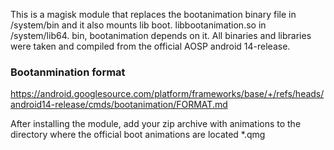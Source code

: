 This is a magisk module that replaces the bootanimation binary file in /system/bin and it also mounts lib boot. libbootanimation.so in /system/lib64. bin, bootanimation depends on it. All binaries and libraries were taken and compiled from the official AOSP android 14-release.

### Bootanmination format
https://android.googlesource.com/platform/frameworks/base/+/refs/heads/android14-release/cmds/bootanimation/FORMAT.md

After installing the module, add your zip archive with animations to the directory where the official boot animations are located *.qmg
